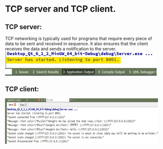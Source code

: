 # TCP server and TCP client.


## TCP server:
TCP networking is typically used for programs that require every piece of data to be sent and received in sequence. It also ensures that the client receives the data and sends a notification to the server.  
<img src="https://raw.githubusercontent.com/brucehho/TCP_server_TCP_client/main/example/Screenshot%202021-07-15%20124802.jpg" width="500" height="80"/>

## TCP client:

<img src="https://github.com/brucehho/TCP_server_TCP_client/blob/main/example/Screenshot%202021-07-15%20161223.jpg?raw=true
" width="600" height="150"/>

 
